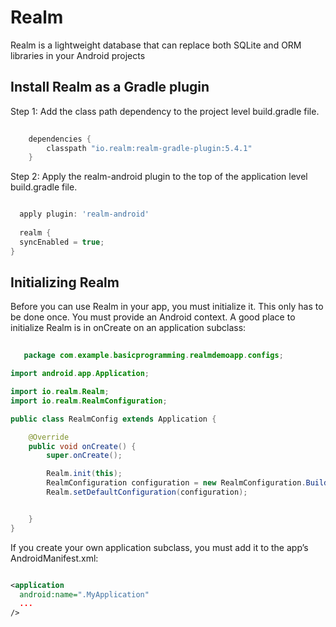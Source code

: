 # Realm
Realm is a lightweight database that can replace both SQLite and ORM libraries in your Android projects

## Install Realm as a Gradle plugin
   Step 1: Add the class path dependency to the project level build.gradle file.

```gradle
    
    dependencies {
        classpath "io.realm:realm-gradle-plugin:5.4.1"
    }

```
Step 2: Apply the realm-android plugin to the top of the application level build.gradle file.

```gradle

  apply plugin: 'realm-android'
  
  realm {
  syncEnabled = true;
}

```

## Initializing Realm
   Before you can use Realm in your app, you must initialize it. This only has to be done once.
   You must provide an Android context. A good place to initialize Realm is in onCreate on an application subclass:

```java
   
   package com.example.basicprogramming.realmdemoapp.configs;

import android.app.Application;

import io.realm.Realm;
import io.realm.RealmConfiguration;

public class RealmConfig extends Application {

    @Override
    public void onCreate() {
        super.onCreate();

        Realm.init(this);
        RealmConfiguration configuration = new RealmConfiguration.Builder().name("detailList.realm").build();
        Realm.setDefaultConfiguration(configuration);


    }
}

```
If you create your own application subclass, you must add it to the app’s AndroidManifest.xml:

```xml

<application
  android:name=".MyApplication"
  ...
/>

```
   

